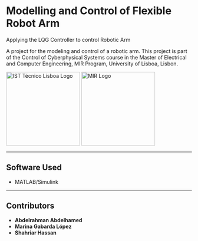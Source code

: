 #  Modelling and Control of Flexible Robot Arm
Applying the LQG Controller to control Robotic Arm 


A project for the modeling and control of a robotic arm. This project is part of the Control of Cyberphysical Systems course in the Master of Electrical and Computer Engineering, MIR Program, University of Lisboa, Lisbon.



<img src="https://cqe.tecnico.ulisboa.pt/wp-content/uploads/2024/05/Instituto_Superior_Tecnico_Logo.png" alt="IST Técnico Lisboa Logo" width="200"/>
<img src="https://www.master-mir.eu/wp-content/uploads/logo_MIR-BLANC.png" alt="MIR Logo" width="200"/>



---

## Software Used
- MATLAB/Simulink

---

## Contributors
- **Abdelrahman Abdelhamed** 
- **Marina Gabarda López** 
- **Shahriar Hassan** 
